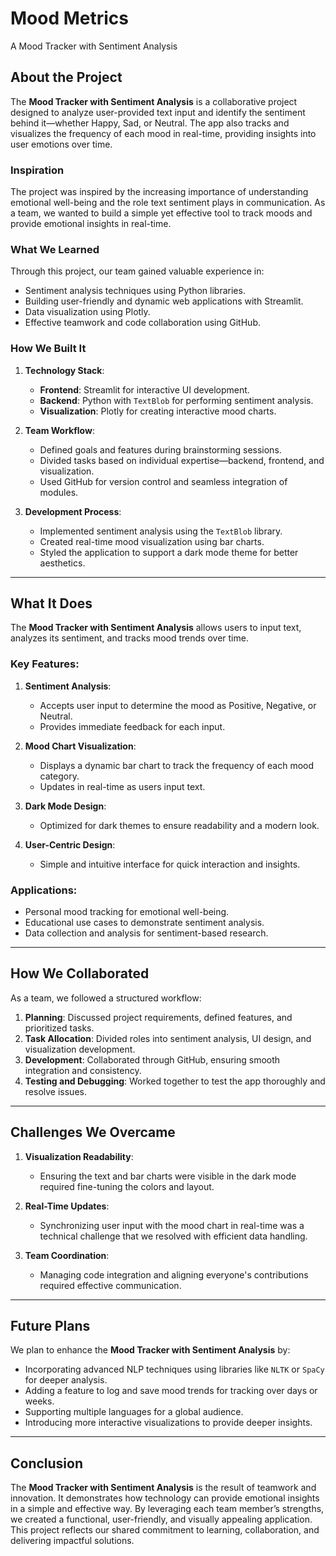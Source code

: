# Mood Metrics
A Mood Tracker with Sentiment Analysis

## About the Project  

The **Mood Tracker with Sentiment Analysis** is a collaborative project designed to analyze user-provided text input and identify the sentiment behind it—whether Happy, Sad, or Neutral. The app also tracks and visualizes the frequency of each mood in real-time, providing insights into user emotions over time.  

### Inspiration  
The project was inspired by the increasing importance of understanding emotional well-being and the role text sentiment plays in communication. As a team, we wanted to build a simple yet effective tool to track moods and provide emotional insights in real-time.  

### What We Learned  
Through this project, our team gained valuable experience in:  
- Sentiment analysis techniques using Python libraries.  
- Building user-friendly and dynamic web applications with Streamlit.  
- Data visualization using Plotly.  
- Effective teamwork and code collaboration using GitHub. 

### How We Built It  
1. **Technology Stack**:  
   - **Frontend**: Streamlit for interactive UI development. 
   - **Backend**: Python with `TextBlob` for performing sentiment analysis.  
   - **Visualization**: Plotly for creating interactive mood charts. 

2. **Team Workflow**:  
   - Defined goals and features during brainstorming sessions. 
   - Divided tasks based on individual expertise—backend, frontend, and visualization.  
   - Used GitHub for version control and seamless integration of modules.  

3. **Development Process**:  
   - Implemented sentiment analysis using the `TextBlob` library.  
   - Created real-time mood visualization using bar charts.  
   - Styled the application to support a dark mode theme for better aesthetics.  

---

## What It Does  

The **Mood Tracker with Sentiment Analysis** allows users to input text, analyzes its sentiment, and tracks mood trends over time.  

### Key Features:  
1. **Sentiment Analysis**:  
   - Accepts user input to determine the mood as Positive, Negative, or Neutral.  
   - Provides immediate feedback for each input.  

2. **Mood Chart Visualization**:  
   - Displays a dynamic bar chart to track the frequency of each mood category.  
   - Updates in real-time as users input text.  

3. **Dark Mode Design**:  
   - Optimized for dark themes to ensure readability and a modern look.  

4. **User-Centric Design**:  
   - Simple and intuitive interface for quick interaction and insights.  

### Applications:  
   - Personal mood tracking for emotional well-being.  
   - Educational use cases to demonstrate sentiment analysis.  
   - Data collection and analysis for sentiment-based research.  

---

## How We Collaborated  

As a team, we followed a structured workflow:  
1. **Planning**: Discussed project requirements, defined features, and prioritized tasks.  
2. **Task Allocation**: Divided roles into sentiment analysis, UI design, and visualization development.  
3. **Development**: Collaborated through GitHub, ensuring smooth integration and consistency.  
4. **Testing and Debugging**: Worked together to test the app thoroughly and resolve issues.  

---

## Challenges We Overcame  

1. **Visualization Readability**:  
   - Ensuring the text and bar charts were visible in the dark mode required fine-tuning the colors and layout.  

2. **Real-Time Updates**:  
   - Synchronizing user input with the mood chart in real-time was a technical challenge that we resolved with efficient data handling.  

3. **Team Coordination**:  
   - Managing code integration and aligning everyone's contributions required effective communication.  

---

## Future Plans  

We plan to enhance the **Mood Tracker with Sentiment Analysis** by:  
- Incorporating advanced NLP techniques using libraries like `NLTK` or `SpaCy` for deeper analysis.  
- Adding a feature to log and save mood trends for tracking over days or weeks.  
- Supporting multiple languages for a global audience.  
- Introducing more interactive visualizations to provide deeper insights.  

---

## Conclusion  

The **Mood Tracker with Sentiment Analysis** is the result of teamwork and innovation. It demonstrates how technology can provide emotional insights in a simple and effective way. By leveraging each team member’s strengths, we created a functional, user-friendly, and visually appealing application. This project reflects our shared commitment to learning, collaboration, and delivering impactful solutions.  
